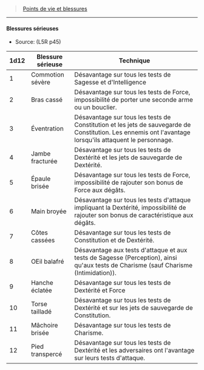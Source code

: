 ﻿---
!GenericItem
Id: l5r_hitpoints_hd.md#blessures-sérieuses
ParentLink: l5r_hitpoints_hd.md#points-de-vie-et-blessures
Name: Blessures sérieuses
ParentName: Points de vie et blessures
NameLevel: 4
Source: (L5R p45)
Attributes:
  Name: Blessures sérieuses
  Markdown: >+
    #### <!--Name-->Blessures sérieuses<!--/Name-->


    - Source: <!--Source-->(L5R p45)<!--/Source-->


    |1d12|Blessure sérieuse|Technique|

    |---|---|---|

    |1|Commotion sévère|Désavantage sur tous les tests de Sagesse et d'Intelligence|

    |2|Bras cassé|Désavantage sur tous les tests de Force, impossibilité de porter une seconde arme ou <!--br-->un bouclier.|

    |3|Éventration|Désavantage sur tous les tests de Constitution et les jets de sauvegarde de <!--br-->Constitution. Les ennemis ont l'avantage lorsqu'ils attaquent le personnage.|

    |4|Jambe fracturée|Désavantage sur tous les tests de Dextérité et les jets de sauvegarde de Dextérité.|

    |5|Épaule brisée|Désavantage sur tous les tests de Force, impossibilité de rajouter son bonus de Force <!--br-->aux dégâts.|

    |6|Main broyée|Désavantage sur tous les tests d'attaque impliquant la Dextérité, impossibilité de <!--br-->rajouter son bonus de caractéristique aux dégâts.|

    |7|Côtes cassées|Désavantage sur tous les tests de Constitution et de Dextérité.|

    |8|OEil balafré|Désavantage aux tests d'attaque et aux tests de Sagesse (Perception), ainsi qu'aux <!--br-->tests de Charisme (sauf Charisme (Intimidation)).|

    |9|Hanche éclatée|Désavantage sur tous les tests de Dextérité et Force|

    |10|Torse tailladé|Désavantage sur tous les tests de Dextérité et sur les jets de sauvegarde de <!--br-->Constitution.|

    |11|Mâchoire brisée|Désavantage sur tous les tests de Charisme.|

    |12|Pied transpercé|Désavantage sur tous les tests de Dextérité et les adversaires ont l'avantage sur leurs <!--br-->tests d'attaque.|

  Source: (L5R p45)
AttributesDictionary: >+
  Name: Blessures sérieuses

  Markdown: >+

    #### <!--Name-->Blessures sérieuses<!--/Name-->





    - Source: <!--Source-->(L5R p45)<!--/Source-->





    |1d12|Blessure sérieuse|Technique|



    |---|---|---|



    |1|Commotion sévère|Désavantage sur tous les tests de Sagesse et d'Intelligence|



    |2|Bras cassé|Désavantage sur tous les tests de Force, impossibilité de porter une seconde arme ou <!--br-->un bouclier.|



    |3|Éventration|Désavantage sur tous les tests de Constitution et les jets de sauvegarde de <!--br-->Constitution. Les ennemis ont l'avantage lorsqu'ils attaquent le personnage.|



    |4|Jambe fracturée|Désavantage sur tous les tests de Dextérité et les jets de sauvegarde de Dextérité.|



    |5|Épaule brisée|Désavantage sur tous les tests de Force, impossibilité de rajouter son bonus de Force <!--br-->aux dégâts.|



    |6|Main broyée|Désavantage sur tous les tests d'attaque impliquant la Dextérité, impossibilité de <!--br-->rajouter son bonus de caractéristique aux dégâts.|



    |7|Côtes cassées|Désavantage sur tous les tests de Constitution et de Dextérité.|



    |8|OEil balafré|Désavantage aux tests d'attaque et aux tests de Sagesse (Perception), ainsi qu'aux <!--br-->tests de Charisme (sauf Charisme (Intimidation)).|



    |9|Hanche éclatée|Désavantage sur tous les tests de Dextérité et Force|



    |10|Torse tailladé|Désavantage sur tous les tests de Dextérité et sur les jets de sauvegarde de <!--br-->Constitution.|



    |11|Mâchoire brisée|Désavantage sur tous les tests de Charisme.|



    |12|Pied transpercé|Désavantage sur tous les tests de Dextérité et les adversaires ont l'avantage sur leurs <!--br-->tests d'attaque.|



  Source: (L5R p45)

---
> [Points de vie et blessures](hd_l5r_hitpoints.md)

---

#### Blessures sérieuses

- Source: (L5R p45)

|1d12|Blessure sérieuse|Technique|
|---|---|---|
|1|Commotion sévère|Désavantage sur tous les tests de Sagesse et d'Intelligence|
|2|Bras cassé|Désavantage sur tous les tests de Force, impossibilité de porter une seconde arme ou un bouclier.|
|3|Éventration|Désavantage sur tous les tests de Constitution et les jets de sauvegarde de Constitution. Les ennemis ont l'avantage lorsqu'ils attaquent le personnage.|
|4|Jambe fracturée|Désavantage sur tous les tests de Dextérité et les jets de sauvegarde de Dextérité.|
|5|Épaule brisée|Désavantage sur tous les tests de Force, impossibilité de rajouter son bonus de Force aux dégâts.|
|6|Main broyée|Désavantage sur tous les tests d'attaque impliquant la Dextérité, impossibilité de rajouter son bonus de caractéristique aux dégâts.|
|7|Côtes cassées|Désavantage sur tous les tests de Constitution et de Dextérité.|
|8|OEil balafré|Désavantage aux tests d'attaque et aux tests de Sagesse (Perception), ainsi qu'aux tests de Charisme (sauf Charisme (Intimidation)).|
|9|Hanche éclatée|Désavantage sur tous les tests de Dextérité et Force|
|10|Torse tailladé|Désavantage sur tous les tests de Dextérité et sur les jets de sauvegarde de Constitution.|
|11|Mâchoire brisée|Désavantage sur tous les tests de Charisme.|
|12|Pied transpercé|Désavantage sur tous les tests de Dextérité et les adversaires ont l'avantage sur leurs tests d'attaque.|

